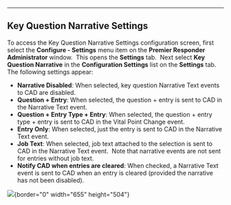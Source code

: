   -------------------------------------
  **Key Question Narrative Settings**
  -------------------------------------

To access the Key Question Narrative Settings configuration screen,
first select the **Configure - Settings** menu item on the **Premier
Responder** **Administrator** window.  This opens the **Settings** tab. 
Next select **Key Question Narrative** in the **Configuration Settings**
list on the **Settings** tab.   The following settings appear:

-   **Narrative Disabled**: When selected, key question Narrative Text
    events to CAD are disabled.
-   **Question + Entry**: When selected, the question + entry is sent to
    CAD in the Narrative Text event.
-   **Question + Entry Type + Entry**: When selected, the question +
    entry type + entry is sent to CAD in the Vital Point Change event.
-   **Entry Only**: When selected, just the entry is sent to CAD in the
    Narrative Text event.
-   **Job Text**: When selected, job text attached to the selection is
    sent to CAD in the Narrative Text event.  Note that narrative events
    are not sent for entries without job text.
-   **Notify CAD when entries are cleared**: When checked, a Narrative
    Text event is sent to CAD when an entry is cleared (provided the
    narrative has not been disabled).

![](Vital%20Point%20Narrative%20Settings_files/Image001.png){border="0"
width="655" height="504"}
